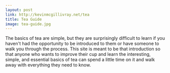 ```yaml
---
layout: post
link: http://kevinmcgillivray.net/tea
title: Tea Guide
image: tea-guide.jpg
---
```


The basics of tea are simple, but they are surprisingly difficult to learn if you haven't had the opportunity to be introduced to them or have someone to walk you through the process. This site is meant to be that introduction so that anyone who wants to improve their cup and learn the interesting, simple, and essential basics of tea can spend a little time on it and walk away with everything they need to know.